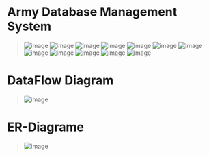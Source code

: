 # Army Database Management System

> ![image](https://github.com/MonaemKhan/All-Projects-Of-Mine/blob/main/Army%20Database%20Management%20System/Picture1.png)
> ![image](https://github.com/MonaemKhan/All-Projects-Of-Mine/blob/main/Army%20Database%20Management%20System/Picture2.png)
> ![image](https://github.com/MonaemKhan/All-Projects-Of-Mine/blob/main/Army%20Database%20Management%20System/Picture3.png)
> ![image](https://github.com/MonaemKhan/All-Projects-Of-Mine/blob/main/Army%20Database%20Management%20System/Picture4.png)
> ![image](https://github.com/MonaemKhan/All-Projects-Of-Mine/blob/main/Army%20Database%20Management%20System/Picture5.png)
> ![image](https://github.com/MonaemKhan/All-Projects-Of-Mine/blob/main/Army%20Database%20Management%20System/Picture6.png)
> ![image](https://github.com/MonaemKhan/All-Projects-Of-Mine/blob/main/Army%20Database%20Management%20System/Picture7.png)
> ![image](https://github.com/MonaemKhan/All-Projects-Of-Mine/blob/main/Army%20Database%20Management%20System/Picture8.png)
> ![image](https://github.com/MonaemKhan/All-Projects-Of-Mine/blob/main/Army%20Database%20Management%20System/Picture9.png)
> ![image](https://github.com/MonaemKhan/All-Projects-Of-Mine/blob/main/Army%20Database%20Management%20System/Picture10.png)
> ![image](https://github.com/MonaemKhan/All-Projects-Of-Mine/blob/main/Army%20Database%20Management%20System/Picture11.png)
> ![image](https://github.com/MonaemKhan/All-Projects-Of-Mine/blob/main/Army%20Database%20Management%20System/Picture12.png)

# DataFlow Diagram

> ![image](https://github.com/MonaemKhan/All-Projects-Of-Mine/blob/main/Army%20Database%20Management%20System/DataFlow%20Diagram.png)

# ER-Diagrame

> ![image](https://github.com/MonaemKhan/All-Projects-Of-Mine/blob/main/Army%20Database%20Management%20System/ER-Diagrame.png)
